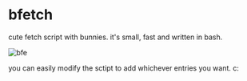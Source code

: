 # bfetch
cute fetch script with bunnies. it's small, fast and written in bash.

![bfe](https://github.com/ccolon48/bfetch/assets/135825801/3b81b855-1585-4e96-b297-451216527e21)

you can easily modify the sctipt to add whichever entries you want. c:
